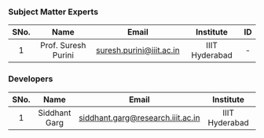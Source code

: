 ### Subject Matter Experts
| SNo. | Name | Email | Institute | ID |
| :---: | :---: | :---: | :---: | :---: |
| 1 | Prof. Suresh Purini | suresh.purini@iiit.ac.in | IIIT Hyderabad | - |

### Developers
| SNo. | Name | Email | Institute | ID |
| :---: | :---: | :---: | :---: | :---: |
| 1 | Siddhant Garg | siddhant.garg@research.iiit.ac.in | IIIT Hyderabad | - |
